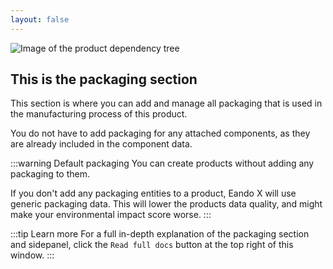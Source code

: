 ```yaml
---
layout: false
---
```


<script setup>
import { useData } from 'vitepress'
import MinidocStyles from '../MinidocStyles.vue'
const { site, frontmatter } = useData()
document.body.classList.add('vp-doc')
</script>

<MinidocStyles />

![Image of the product dependency tree](/images/placeholder.png)

## This is the packaging section

This section is where you can add and manage all packaging that is used in the manufacturing process of this product.

You do not have to add packaging for any attached components, as they are already included in the component data.

:::warning Default packaging
You can create products without adding any packaging to them.

If you don't add any packaging entities to a product, Eando X will use generic packaging data. This will lower the products data quality, and might make your environmental impact score worse.
:::

:::tip Learn more
For a full in-depth explanation of the packaging section and sidepanel, click the `Read full docs` button at the top right of this window.
:::